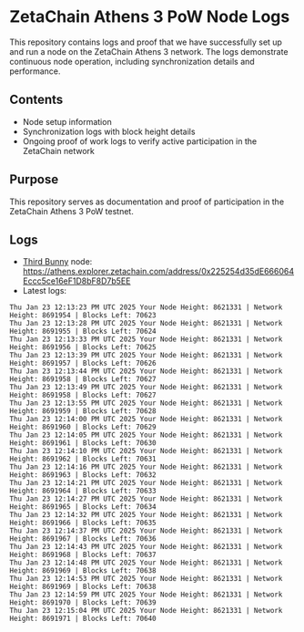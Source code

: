 # ZetaChain Athens 3 PoW Node Logs
This repository contains logs and proof that we have successfully set up and run a node on the ZetaChain Athens 3 network. The logs demonstrate continuous node operation, including synchronization details and performance.

## Contents
- Node setup information
- Synchronization logs with block height details
- Ongoing proof of work logs to verify active participation in the ZetaChain network

## Purpose
This repository serves as documentation and proof of participation in the ZetaChain Athens 3 PoW testnet.

## Logs

- [Third Bunny](https://thirdbunny.xyz/) node: https://athens.explorer.zetachain.com/address/0x225254d35dE666064Eccc5ce16eF1D8bF8D7b5EE
- Latest logs:
```
Thu Jan 23 12:13:23 PM UTC 2025 Your Node Height: 8621331 | Network Height: 8691954 | Blocks Left: 70623
Thu Jan 23 12:13:28 PM UTC 2025 Your Node Height: 8621331 | Network Height: 8691955 | Blocks Left: 70624
Thu Jan 23 12:13:33 PM UTC 2025 Your Node Height: 8621331 | Network Height: 8691956 | Blocks Left: 70625
Thu Jan 23 12:13:39 PM UTC 2025 Your Node Height: 8621331 | Network Height: 8691957 | Blocks Left: 70626
Thu Jan 23 12:13:44 PM UTC 2025 Your Node Height: 8621331 | Network Height: 8691958 | Blocks Left: 70627
Thu Jan 23 12:13:49 PM UTC 2025 Your Node Height: 8621331 | Network Height: 8691958 | Blocks Left: 70627
Thu Jan 23 12:13:55 PM UTC 2025 Your Node Height: 8621331 | Network Height: 8691959 | Blocks Left: 70628
Thu Jan 23 12:14:00 PM UTC 2025 Your Node Height: 8621331 | Network Height: 8691960 | Blocks Left: 70629
Thu Jan 23 12:14:05 PM UTC 2025 Your Node Height: 8621331 | Network Height: 8691961 | Blocks Left: 70630
Thu Jan 23 12:14:10 PM UTC 2025 Your Node Height: 8621331 | Network Height: 8691962 | Blocks Left: 70631
Thu Jan 23 12:14:16 PM UTC 2025 Your Node Height: 8621331 | Network Height: 8691963 | Blocks Left: 70632
Thu Jan 23 12:14:21 PM UTC 2025 Your Node Height: 8621331 | Network Height: 8691964 | Blocks Left: 70633
Thu Jan 23 12:14:27 PM UTC 2025 Your Node Height: 8621331 | Network Height: 8691965 | Blocks Left: 70634
Thu Jan 23 12:14:32 PM UTC 2025 Your Node Height: 8621331 | Network Height: 8691966 | Blocks Left: 70635
Thu Jan 23 12:14:37 PM UTC 2025 Your Node Height: 8621331 | Network Height: 8691967 | Blocks Left: 70636
Thu Jan 23 12:14:43 PM UTC 2025 Your Node Height: 8621331 | Network Height: 8691968 | Blocks Left: 70637
Thu Jan 23 12:14:48 PM UTC 2025 Your Node Height: 8621331 | Network Height: 8691969 | Blocks Left: 70638
Thu Jan 23 12:14:53 PM UTC 2025 Your Node Height: 8621331 | Network Height: 8691969 | Blocks Left: 70638
Thu Jan 23 12:14:59 PM UTC 2025 Your Node Height: 8621331 | Network Height: 8691970 | Blocks Left: 70639
Thu Jan 23 12:15:04 PM UTC 2025 Your Node Height: 8621331 | Network Height: 8691971 | Blocks Left: 70640
```

